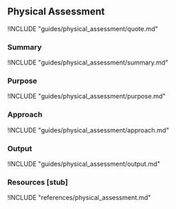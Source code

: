 ## Physical Assessment

!INCLUDE "guides/physical_assessment/quote.md"

### Summary

!INCLUDE "guides/physical_assessment/summary.md"

### Purpose

!INCLUDE "guides/physical_assessment/purpose.md"

### Approach

!INCLUDE "guides/physical_assessment/approach.md"

### Output

!INCLUDE "guides/physical_assessment/output.md"

### Resources [stub]

!INCLUDE "references/physical_assessment.md"
